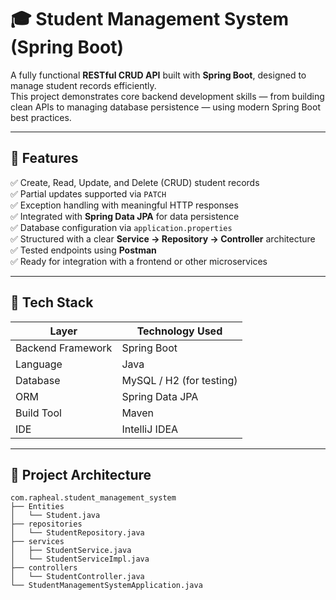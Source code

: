 # 🎓 Student Management System (Spring Boot)

A fully functional **RESTful CRUD API** built with **Spring Boot**, designed to manage student records efficiently.  
This project demonstrates core backend development skills — from building clean APIs to managing database persistence — using modern Spring Boot best practices.

---

## 🚀 Features

✅ Create, Read, Update, and Delete (CRUD) student records  
✅ Partial updates supported via `PATCH`  
✅ Exception handling with meaningful HTTP responses  
✅ Integrated with **Spring Data JPA** for data persistence  
✅ Database configuration via `application.properties`  
✅ Structured with a clear **Service → Repository → Controller** architecture  
✅ Tested endpoints using **Postman**  
✅ Ready for integration with a frontend or other microservices  

---

## 🧠 Tech Stack

| Layer | Technology Used |
|-------|------------------|
| Backend Framework | Spring Boot |
| Language | Java |
| Database | MySQL / H2 (for testing) |
| ORM | Spring Data JPA |
| Build Tool | Maven |
| IDE | IntelliJ IDEA |

---

## 🧩 Project Architecture

```plaintext
com.rapheal.student_management_system
├── Entities
│   └── Student.java
├── repositories
│   └── StudentRepository.java
├── services
│   ├── StudentService.java
│   └── StudentServiceImpl.java
├── controllers
│   └── StudentController.java
└── StudentManagementSystemApplication.java


